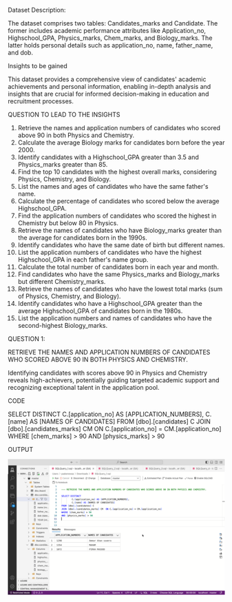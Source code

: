 Dataset Description:

The dataset comprises two tables: Candidates_marks and Candidate. The former includes academic performance attributes like Application_no, Highschool_GPA, Physics_marks, Chem_marks, and Biology_marks. The latter holds personal details such as application_no, name, father_name, and dob. 

Insights to be gained

This dataset provides a comprehensive view of candidates' academic achievements and personal information, enabling in-depth analysis and insights that are crucial for informed decision-making in education and recruitment processes.


QUESTION TO LEAD TO THE INSIGHTS

1. Retrieve the names and application numbers of candidates who scored above 90 in both Physics and Chemistry.
2. Calculate the average Biology marks for candidates born before the year 2000.
3. Identify candidates with a Highschool_GPA greater than 3.5 and Physics_marks greater than 85.
4. Find the top 10 candidates with the highest overall marks, considering Physics, Chemistry, and Biology.
5. List the names and ages of candidates who have the same father's name.
6. Calculate the percentage of candidates who scored below the average Highschool_GPA.
7. Find the application numbers of candidates who scored the highest in Chemistry but below 80 in Physics.
8. Retrieve the names of candidates who have Biology_marks greater than the average for candidates born in the 1990s.
9. Identify candidates who have the same date of birth but different names.
10. List the application numbers of candidates who have the highest Highschool_GPA in each father's name group.
11. Calculate the total number of candidates born in each year and month.
12. Find candidates who have the same Physics_marks and Biology_marks but different Chemistry_marks.
13. Retrieve the names of candidates who have the lowest total marks (sum of Physics, Chemistry, and Biology).
14. Identify candidates who have a Highschool_GPA greater than the average Highschool_GPA of candidates born in the 1980s.
15. List the application numbers and names of candidates who have the second-highest Biology_marks.


QUESTION 1:

RETRIEVE THE NAMES AND APPLICATION NUMBERS OF CANDIDATES WHO SCORED ABOVE 90 IN BOTH PHYSICS AND CHEMISTRY.

Identifying candidates with scores above 90 in Physics and Chemistry reveals high-achievers, potentially guiding targeted academic support and recognizing exceptional talent in the application pool.

CODE

SELECT DISTINCT C.[application_no] AS [APPLICATION_NUMBERS], C.[name] AS [NAMES OF CANDIDATES]
FROM [dbo].[candidates] C JOIN [dbo].[candidates_marks] CM  ON C.[application_no] = CM.[application_no] WHERE [chem_marks] > 90 AND [physics_marks] > 90

OUTPUT 

![sceenshot](image/1.16.png)
